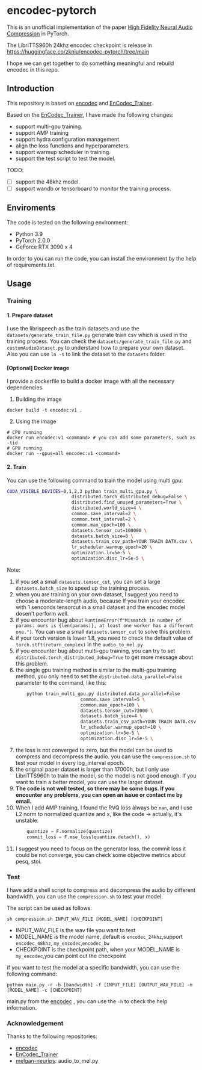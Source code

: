 # encodec-pytorch
This is an unofficial implementation of the paper [High Fidelity Neural Audio Compression](https://arxiv.org/pdf/2210.13438.pdf) in PyTorch.

The LibriTTS960h 24khz encodec checkpoint is release in https://huggingface.co/zkniu/encodec-pytorch/tree/main

I hope we can get together to do something meaningful and rebuild encodec in this repo.

## Introduction
This repository is based on [encodec](https://github.com/facebookresearch/encodec) and [EnCodec_Trainer](https://github.com/Mikxox/EnCodec_Trainer).

Based on the [EnCodec_Trainer](https://github.com/Mikxox/EnCodec_Trainer), I have made the following changes:
- support multi-gpu training.
- support AMP training
- support hydra configuration management.
- align the loss functions and hyperparameters.
- support warmup scheduler in training.
- support the test script to test the model.

TODO:
- [ ] support the 48khz model.
- [ ] support wandb or tensorboard to monitor the training process.

## Enviroments
The code is tested on the following environment:
- Python 3.9
- PyTorch 2.0.0
- GeForce RTX 3090 x 4

In order to you can run the code, you can install the environment by the help of requirements.txt.

## Usage
### Training
#### 1. Prepare dataset
I use the librispeech as the train datasets and use the `datasets/generate_train_file.py` generate train csv which is used in the training process. You can check the `datasets/generate_train_file.py` and `customAudioDataset.py` to understand how to prepare your own dataset.
Also you can use `ln -s` to link the dataset to the `datasets` folder.
#### [Optional] Docker image
I provide a dockerfile to build a docker image with all the necessary dependencies.
1. Building the image
```shell
docker build -t encodec:v1 .
```
2. Using the image
```shell
# CPU running
docker run encodec:v1 <command> # you can add some parameters, such as -tid
# GPU running
docker run --gpus=all encodec:v1 <command>
```
#### 2. Train
You can use the following command to train the model using multi gpu:
```bash
CUDA_VISIBLE_DEVICES=0,1,2,3 python train_multi_gpu.py \
                        distributed.torch_distributed_debug=False \
                        distributed.find_unused_parameters=True \
                        distributed.world_size=4 \
                        common.save_interval=2 \
                        common.test_interval=2 \
                        common.max_epoch=100 \
                        datasets.tensor_cut=100000 \
                        datasets.batch_size=8 \
                        datasets.train_csv_path=YOUR TRAIN DATA.csv \
                        lr_scheduler.warmup_epoch=20 \
                        optimization.lr=5e-5 \
                        optimization.disc_lr=5e-5 \
```
Note: 
1. if you set a small `datasets.tensor_cut`, you can set a large `datasets.batch_size` to speed up the training process.
2. when you are training on your own dataset, I suggest you need to choose a moderate-length audio, because If you train your encodec with 1 senconds tensorcut in a small dataset and the encodec model dosen't perform well.
2. if you encounter bug about `RuntimeError(f"Mismatch in number of params: ours is {len(params)}, at least one worker has a different one.")`. You can use a small `datasets.tensor_cut` to solve this problem.
3. if your torch version is lower 1.8, you need to check the default value of `torch.stft(return_complex)` in the `audio_to_mel.py`  
4. if you encounter bug about multi-gpu training, you can try to set `distributed.torch_distributed_debug=True` to get more message about this problem.
5. the single gpu training method is similar to the multi-gpu training method, you only need to set the `distributed.data_parallel=False` parameter to the command, like this:
    ```bash
        python train_multi_gpu.py distributed.data_parallel=False
                            common.save_interval=5 \
                            common.max_epoch=100 \
                            datasets.tensor_cut=72000 \
                            datasets.batch_size=4 \
                            datasets.train_csv_path=YOUR TRAIN DATA.csv \
                            lr_scheduler.warmup_epoch=10 \
                            optimization.lr=5e-5 \
                            optimization.disc_lr=5e-5 \
    ```
6. the loss is not converged to zero, but the model can be used to compress and decompress the audio. you can use the `compression.sh` to test your model in every log_interval epoch.
7. the original paper dataset is larger than 17000h, but I only use LibriTTS960h to train the model, so the model is not good enough. If you want to train a better model, you can use the larger dataset.
8. **The code is not well tested, so there may be some bugs. If you encounter any problems, you can open an issue or contact me by email.**
9. When I add AMP training, I found the RVQ loss always be `nan`, and I use L2 norm to normalized quantize and x, like the code -> actually, it's unstable.
    ```python
        quantize = F.normalize(quantize)  
        commit_loss = F.mse_loss(quantize.detach(), x)
    ``` 
11. I suggest you need to focus on the generator loss, the commit loss it could be not converge, you can check some objective metrics about pesq, stoi.
### Test
I have add a shell script to compress and decompress the audio by different bandwidth, you can use the `compression.sh` to test your model. 

The script can be used as follows:
```shell
sh compression.sh INPUT_WAV_FILE [MODEL_NAME] [CHECKPOINT]
```
- INPUT_WAV_FILE is the wav file you want to test
- MODEL_NAME is the model name, default is `encodec_24khz`,support `encodec_48khz`, `my_encodec`,`encodec_bw`
- CHECKPOINT is the checkpoint path, when your MODEL_NAME is `my_encodec`,you can point out the checkpoint

if you want to test the model at a specific bandwidth, you can use the following command:
```shell
python main.py -r -b [bandwidth] -f [INPUT_FILE] [OUTPUT_WAV_FILE] -m [MODEL_NAME] -c [CHECKPOINT]
```
main.py from the [encodec](https://github.com/facebookresearch/encodec) , you can use the `-h` to check the help information.

### Acknowledgement
Thanks to the following repositories:
- [encodec](https://github.com/facebookresearch/encodec)
- [EnCodec_Trainer](https://github.com/Mikxox/EnCodec_Trainer)
- [melgan-neurips](https://github.com/descriptinc/melgan-neurips): audio_to_mel.py

